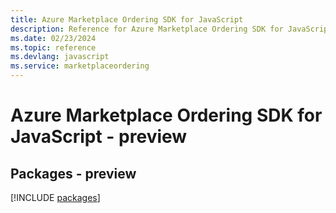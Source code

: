 ```yaml
---
title: Azure Marketplace Ordering SDK for JavaScript
description: Reference for Azure Marketplace Ordering SDK for JavaScript
ms.date: 02/23/2024
ms.topic: reference
ms.devlang: javascript
ms.service: marketplaceordering
---
```

# Azure Marketplace Ordering SDK for JavaScript - preview
## Packages - preview
[!INCLUDE [packages](marketplace-ordering-index.md)]